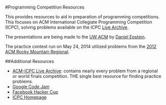 #Programming Competition Resources

This provides resources to aid in preparation of programming competitions. This focuses on ACM International Collegiate Programming Competition (ICPC), solving problems available on the ICPC [Live Archive](https://icpcarchive.ecs.baylor.edu/).

The presentations are being made to the [UW ACM](http://flatline.cs.washington.edu/orgs/acm/) by [Daniel Epstein](http://depstein.net/).

The practice contest run on May 24, 2014 utilized problems from the [2012 ACM Rocky Mountain Regional](http://org.coloradomesa.edu/acm/rmrc/2012/index.html).

##Additional Resources

- [ACM-ICPC Live Archive](https://icpcarchive.ecs.baylor.edu/): contains nearly every problem from a regional or world finals competition. THE single best resource for finding practice problems.
- [Google Code Jam](https://code.google.com/codejam/)
- [Facebook Hacker Cup](https://www.facebook.com/hackercup)
- [ICPC Homepage](http://icpc.baylor.edu/)